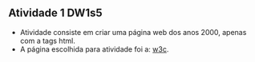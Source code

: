 ## Atividade 1 DW1s5
* Atividade consiste em criar uma página web dos anos 2000, apenas com a tags html.
* A página escolhida para atividade foi a: [w3c](https://web.archive.org/web/20000610120757/http://www.w3c.com/).
